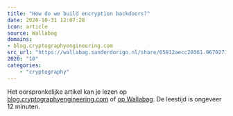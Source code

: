 ```yaml
---
title: "How do we build encryption backdoors?"
date: 2020-10-31 12:07:28
icon: article
source: Wallabag
domains:
- blog.cryptographyengineering.com
src_url: "https://wallabag.sanderdorigo.nl/share/65812aecc20361.96702775"
2020: "10"
categories:
    - "cryptography"
---
```

Het oorspronkelijke artikel kan je lezen op [blog.cryptographyengineering.com](https://blog.cryptographyengineering.com/2015/04/16/how-do-we-build-encryption-backdors/) of [op Wallabag](https://wallabag.sanderdorigo.nl/share/65812aecc20361.96702775). De leestijd is ongeveer 12 minuten.